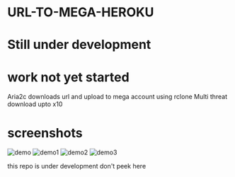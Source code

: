 # URL-TO-MEGA-HEROKU
# Still under development 
# work not yet started
Aria2c downloads url and upload to mega account using rclone
Multi threat download upto x10
# screenshots
![demo](https://raw.githubusercontent.com/developeranaz/URL-TO-MEGA-HEROKU/main/Demo-example-images-1/Screenshot_20210430_195357.jpg)
![demo1](https://raw.githubusercontent.com/developeranaz/URL-TO-MEGA-HEROKU/main/Demo-example-images-1/Screenshot_20210430_202409.jpg)
![demo2](https://raw.githubusercontent.com/developeranaz/URL-TO-MEGA-HEROKU/main/Demo-example-images-1/Screenshot_20210430_200026.jpg)
![demo3](https://raw.githubusercontent.com/developeranaz/URL-TO-MEGA-HEROKU/main/Demo-example-images-1/Screenshot_20210430_195357.jpg)

this repo is under development
don't peek here
